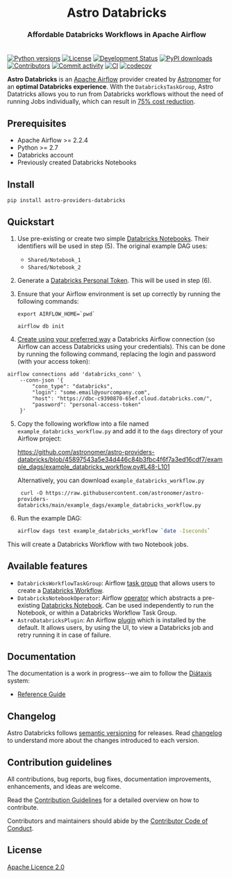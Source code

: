 <h1 align="center">
  Astro Databricks
</h1>
  <h3 align="center">
  Affordable Databricks Workflows in Apache Airflow<br><br>
</h3>

[![Python versions](https://img.shields.io/pypi/pyversions/astro-providers-databricks.svg)](https://pypi.org/pypi/astro-providers-databricks)
[![License](https://img.shields.io/pypi/l/astro-providers-databricks.svg)](https://pypi.org/pypi/astro-providers-databricks)
[![Development Status](https://img.shields.io/pypi/status/astro-providers-databricks.svg)](https://pypi.org/pypi/astro-providers-databricks)
[![PyPI downloads](https://img.shields.io/pypi/dm/astro-providers-databricks.svg)](https://pypistats.org/packages/astro-providers-databricks)
[![Contributors](https://img.shields.io/github/contributors/astronomer/astro-providers-databricks)](https://github.com/astronomer/astro-providers-databricks)
[![Commit activity](https://img.shields.io/github/commit-activity/m/astronomer/astro-providers-databricks)](https://github.com/astronomer/astro-providers-databricks)
[![CI](https://github.com/astronomer/astro-providers-databricks/actions/workflows/ci.yml/badge.svg)](https://github.com/astronomer/astro-providers-databricks)
[![codecov](https://codecov.io/gh/astronomer/astro-providers-databricks/branch/main/graph/badge.svg?token=MI4SSE50Q6)](https://codecov.io/gh/astronomer/astro-providers-databricks)


**Astro Databricks** is an [Apache Airflow](https://github.com/apache/airflow) provider created by [Astronomer](https://www.astronomer.io/) for an **optimal Databricks experience**.  With the `DatabricksTaskGroup`, Astro Datatricks allows you to run from Databricks workflows without
the need of running Jobs individually, which can result in [75% cost reduction](https://www.databricks.com/product/aws-pricing).

## Prerequisites

* Apache Airflow >= 2.2.4
* Python >= 2.7
* Databricks account
* Previously created Databricks Notebooks

## Install

```shell
pip install astro-providers-databricks
```

## Quickstart

1. Use pre-existing or create two simple [Databricks Notebooks](https://docs.databricks.com/notebooks/). Their identifiers will be used in step (5). The original example DAG uses: 
   * `Shared/Notebook_1`
   * `Shared/Notebook_2`

2. Generate a [Databricks Personal Token](https://docs.databricks.com/dev-tools/auth.html#databricks-personal-access-tokens). This will be used in step (6). 

3. Ensure that your Airflow environment is set up correctly by running the following commands:

    ```shell
    export AIRFLOW_HOME=`pwd`
   
    airflow db init
    ```
   
4. [Create using your preferred way](https://airflow.apache.org/docs/apache-airflow/stable/howto/connection.html) a Databricks Airflow connection (so Airflow can access Databricks using your credentials). This can be done by running the following command, replacing the login and password (with your access token):

```shell
airflow connections add 'databricks_conn' \
    --conn-json '{
        "conn_type": "databricks",
        "login": "some.email@yourcompany.com",
        "host": "https://dbc-c9390870-65ef.cloud.databricks.com/",
        "password": "personal-access-token"
    }'
```

5. Copy the following workflow into a file named `example_databricks_workflow.py` and add it to the `dags` directory of your Airflow project:
   
   https://github.com/astronomer/astro-providers-databricks/blob/45897543a5e34d446c84b3fbc4f6f7a3ed16cdf7/example_dags/example_databricks_workflow.py#L48-L101

   Alternatively, you can download `example_databricks_workflow.py`
   ```shell
    curl -O https://raw.githubusercontent.com/astronomer/astro-providers-databricks/main/example_dags/example_databricks_workflow.py
   ```

6. Run the example DAG:

    ```sh
    airflow dags test example_databricks_workflow `date -Iseconds`
    ```
   
This will create a Databricks Workflow with two Notebook jobs.

## Available features

* `DatabricksWorkflowTaskGroup`: Airflow [task group](https://airflow.apache.org/docs/apache-airflow/stable/core-concepts/dags.html#taskgroups) that allows users to create a [Databricks Workflow](https://www.databricks.com/product/workflows).
* `DatabricksNotebookOperator`: Airflow [operator](https://airflow.apache.org/docs/apache-airflow/stable/core-concepts/operators.html) which abstracts a pre-existing [Databricks Notebook](https://docs.databricks.com/notebooks/). Can be used independently to run the Notebook, or within a Databricks Workflow Task Group.
* `AstroDatabricksPlugin`: An Airflow [plugin](https://airflow.apache.org/docs/apache-airflow/stable/authoring-and-scheduling/plugins.html) which is installed by the default. It allows users, by using the UI, to view a Databricks job and retry running it in case of failure.

## Documentation

The documentation is a work in progress--we aim to follow the [Diátaxis](https://diataxis.fr/) system:

* [Reference Guide](https://astronomer.github.io/astro-providers-databricks/)

## Changelog

Astro Databricks follows [semantic versioning](https://semver.org/) for releases. Read [changelog](CHANGELOG.rst) to understand more about the changes introduced to each version.

## Contribution guidelines

All contributions, bug reports, bug fixes, documentation improvements, enhancements, and ideas are welcome.

Read the [Contribution Guidelines](docs/contributing.rst) for a detailed overview on how to contribute.

Contributors and maintainers should abide by the [Contributor Code of Conduct](CODE_OF_CONDUCT.md).

## License

[Apache Licence 2.0](LICENSE)